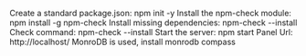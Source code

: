 Create a standard package.json: npm init -y
Install the npm-check module: npm install -g npm-check
Install missing dependencies: npm-check --install
Check command: npm-check --install
Start the server: npm start
Panel Url: http://localhost/
MonroDB is used, install monrodb compass